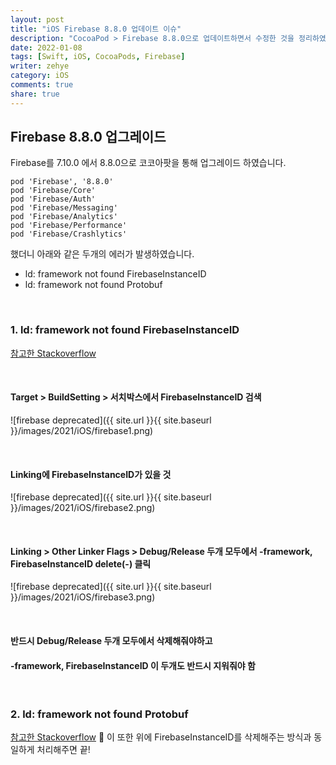 ```yaml
---
layout: post
title: "iOS Firebase 8.8.0 업데이트 이슈"
description: "CocoaPod > Firebase 8.8.0으로 업데이트하면서 수정한 것을 정리하였습니다."
date: 2022-01-08
tags: [Swift, iOS, CocoaPods, Firebase]
writer: zehye
category: iOS
comments: true
share: true
---
```



## Firebase 8.8.0 업그레이드

Firebase를 7.10.0 에서 8.8.0으로 코코아팟을 통해 업그레이드 하였습니다.<br>


```vim
pod 'Firebase', '8.8.0'
pod 'Firebase/Core'
pod 'Firebase/Auth'
pod 'Firebase/Messaging'
pod 'Firebase/Analytics'
pod 'Firebase/Performance'
pod 'Firebase/Crashlytics'
```

했더니 아래와 같은 두개의 에러가 발생하였습니다.

- ld: framework not found FirebaseInstanceID
- ld: framework not found Protobuf


<br/>


### 1. ld: framework not found FirebaseInstanceID

[참고한 Stackoverflow](https://stackoverflow.com/questions/62301690/framework-not-found-firebaseinstanceid-on-xcode)


<br/>


#### Target > BuildSetting > 서치박스에서 FirebaseInstanceID 검색

![firebase deprecated]({{ site.url }}{{ site.baseurl }}/images/2021/iOS/firebase1.png)


<br/>


#### Linking에 FirebaseInstanceID가 있을 것

![firebase deprecated]({{ site.url }}{{ site.baseurl }}/images/2021/iOS/firebase2.png)


<br/>


#### Linking > Other Linker Flags > Debug/Release 두개 모두에서 -framework, FirebaseInstanceID delete(-) 클릭

![firebase deprecated]({{ site.url }}{{ site.baseurl }}/images/2021/iOS/firebase3.png)


<br/>


#### 반드시 Debug/Release 두개 모두에서 삭제해줘야하고

#### -framework, FirebaseInstanceID 이 두개도 반드시 지워줘야 함


<br/>


### 2. ld: framework not found Protobuf

[참고한 Stackoverflow](https://stackoverflow.com/questions/59499381/framework-not-found-protobuf)

이 또한 위에 FirebaseInstanceID를 삭제해주는 방식과 동일하게 처리해주면 끝!

